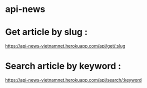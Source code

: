 # api-news

# Get article by slug :
https://api-news-vietnamnet.herokuapp.com/api/get/:slug
# Search article by keyword :
https://api-news-vietnamnet.herokuapp.com/api/search/:keyword

